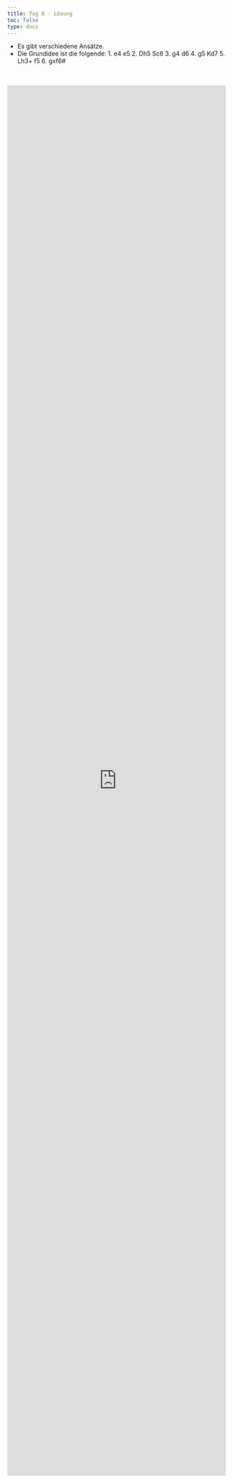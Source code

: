 ```yaml
---
title: Tag 8 - Lösung 
toc: false
type: docs
---
```


- Es gibt verschiedene Ansätze. 
- Die Grundidee ist die folgende: 1. e4 e5 2. Dh5 Sc6 3. g4 d6 4. g5 Kd7 5. Lh3+ f5 6. gxf6#

<br>
<br>
<iframe 
    style="width: 100%; height: 80vh;" 
    src="https://lichess.org/study/embed/PrONOirR/WDC5XE8W" 
    frameborder="0">
</iframe>
